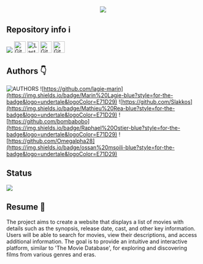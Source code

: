 <h2 align="center">
    <img src="https://readme-typing-svg.herokuapp.com?font=Zain&weight=900&size=40&letterSpacing=-3+px&duration=4000&pause=2000&color=093eeb&center=true&vCenter=true&width=500&lines=Welcome+Everyone+%F0%9F%91%8B;We+are+4+students+of+Epitech!;This+is+EpiCine!;The+challenger+of+TMDB+(no);" />
</h2>

<h2>Repository info ℹ️</h2>
<div>
<img src="https://api.visitorbadge.io/api/VisitorHit?user=Slakkos&repo=EpiCine-badge&countColor=%237B1E7A" />
<img alt="GitHub repo size" src="https://img.shields.io/github/repo-size/Slakkos/EpiCine?color=082DEA&logo=github&style=for-the-badge&logoColor=181717" height="30px">
<img alt="Last commit" src="https://img.shields.io/github/last-commit/Slakkos/EpiCine?color=082DEA&logo=git&logoColor&style=for-the-badge" height="30px">
<img alt="GitHub forks" src="https://img.shields.io/github/forks/Slakkos/EpiCine?color=082DEA&logo=github&style=for-the-badge&logoColor=181717" height="30px">
<img alt="GitHub Repo stars" src="https://img.shields.io/github/stars/Slakkos/EpiCine?color=082DEA&logo=github&style=for-the-badge&logoColor=181717" height="30px">
</div>

<h2>Authors 👇</h2>

![AUTHORS](https://img.shields.io/badge/AUTHORS:-gray?style=for-the-badge)
![https://github.com/lagie-marin](https://img.shields.io/badge/Marin%20Lagie-blue?style=for-the-badge&logo=undertale&logoColor=E71D29)
![https://github.com/Slakkos](https://img.shields.io/badge/Mathieu%20Rea-blue?style=for-the-badge&logo=undertale&logoColor=E71D29)
![https://github.com/bombabobo](https://img.shields.io/badge/Raphael%20Ostier-blue?style=for-the-badge&logo=undertale&logoColor=E71D29)
![https://github.com/Omegalpha28](https://img.shields.io/badge/ossan%20msoili-blue?style=for-the-badge&logo=undertale&logoColor=E71D29)

<h2>Status</h2>
<div>
     <img src="https://readme-typing-svg.herokuapp.com?font=Zain&weight=900&size=30&letterSpacing=-3+px&duration=4000&pause=2000&color=093eeb&center=false&vCenter=true&width=500&lines=In+Progress...;"
</div>
<h2>Resume 💬</h2>
<div>
    The project aims to create a website that displays a list of movies with details such as the synopsis, release date, cast, and other key information. Users will be able to search for movies, view their descriptions, and access additional information. The goal is to provide an intuitive and interactive platform, similar to 'The Movie Database', for exploring and discovering films from various genres and eras.
</div>
